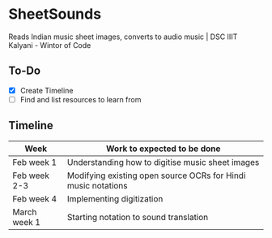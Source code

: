 # SheetSounds
Reads Indian music sheet images, converts to audio music | DSC IIIT Kalyani - Wintor of Code

## To-Do
- [x] Create Timeline
- [ ] Find and list resources to learn from

## Timeline

| Week  | Work to expected to be done |
| ------------- | ------------- |
| Feb week 1  | Understanding how to digitise music sheet images  |
| Feb week 2-3  | Modifying existing open source OCRs for Hindi music notations  |
| Feb week 4 | Implementing digitization |
| March week 1 | Starting notation to sound translation |
